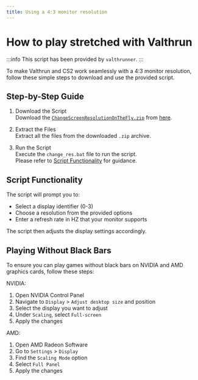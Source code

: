 ```yaml
---
title: Using a 4:3 monitor resolution
---
```


# How to play stretched with Valthrun
:::info
This script has been provided by `valthrunner`.
:::

To make Valthrun and CS2 work seamlessly with a 4:3 monitor resolution, follow these simple steps to download and use the provided script.

## Step-by-Step Guide
1. Download the Script  
   Download the [`ChangeScreenResolutionOnTheFly.zip`](./ChangeScreenResolutionOnTheFly.zip) from [here](./ChangeScreenResolutionOnTheFly.zip).

1. Extract the Files  
   Extract all the files from the downloaded `.zip` archive.

1. Run the Script  
   Execute the `change_res.bat` file to run the script.  
   Please refer to [Script Functionality](#script-functionality) for guidance.

## Script Functionality
The script will prompt you to:
- Select a display identifier (0-3)
- Choose a resolution from the provided options
- Enter a refresh rate in HZ that your monitor supports

The script then adjusts the display settings accordingly.

## Playing Without Black Bars
To ensure you can play games without black bars on NVIDIA and AMD graphics cards, follow these steps:

NVIDIA:
1. Open NVIDIA Control Panel
2. Navigate to `Display` > `Adjust desktop size` and position
3. Select the display you want to adjust
4. Under `Scaling`, select `Full-screen`
5. Apply the changes

AMD:
1. Open AMD Radeon Software
2. Go to `Settings` > `Display`
3. Find the `Scaling Mode` option
4. Select `Full Panel`
5. Apply the changes

